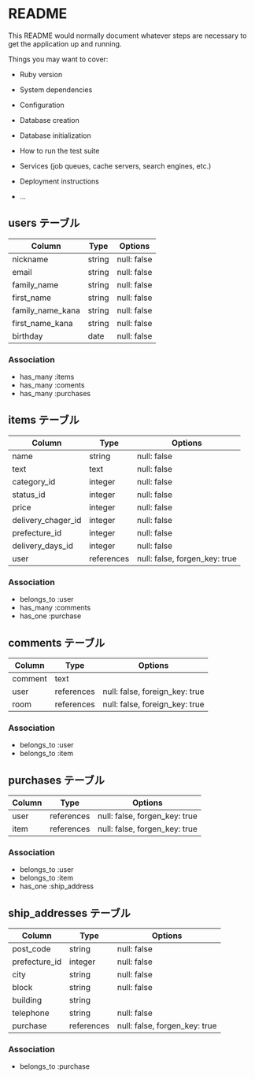 # README

This README would normally document whatever steps are necessary to get the
application up and running.

Things you may want to cover:

* Ruby version

* System dependencies

* Configuration

* Database creation

* Database initialization

* How to run the test suite

* Services (job queues, cache servers, search engines, etc.)

* Deployment instructions

* ...


## users テーブル

| Column           | Type   | Options     |
| ---------------- | ------ | ----------- |
| nickname         | string | null: false |
| email            | string | null: false |
| family_name      | string | null: false |
| first_name       | string | null: false |
| family_name_kana | string | null: false |
| first_name_kana  | string | null: false |
| birthday         | date   | null: false |

### Association

- has_many :items
- has_many :coments
- has_many :purchases

## items テーブル

| Column             | Type       | Options                       |
| ------------------ | ---------- | ----------------------------- |
| name               | string     | null: false                   |
| text               | text       | null: false                   |
| category_id        | integer    | null: false                   |
| status_id          | integer    | null: false                   |
| price              | integer    | null: false                   |
| delivery_chager_id | integer    | null: false                   |
| prefecture_id      | integer    | null: false                   |
| delivery_days_id   | integer    | null: false                   |
| user               | references | null: false, forgen_key: true |

### Association

- belongs_to :user
- has_many :comments
- has_one :purchase

## comments テーブル

| Column  | Type       | Options                        |
| ------- | ---------- | ------------------------------ |
| comment | text       |                                |
| user    | references | null: false, foreign_key: true |
| room    | references | null: false, foreign_key: true |

### Association

- belongs_to :user
- belongs_to :item


## purchases テーブル

| Column | Type       | Options                       |
| ------ | ---------- | ----------------------------- |
| user   | references | null: false, forgen_key: true |
| item   | references | null: false, forgen_key: true |

### Association

- belongs_to :user
- belongs_to :item
- has_one :ship_address

## ship_addresses テーブル

| Column        | Type       | Options                       |
| ------------- | ---------- | ----------------------------- |
| post_code     | string     | null: false                   |
| prefecture_id | integer    | null: false                   |
| city          | string     | null: false                   |
| block         | string     | null: false                   |
| building      | string     |                               |
| telephone     | string     | null: false                   |
| purchase      | references | null: false, forgen_key: true |


### Association

- belongs_to :purchase